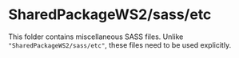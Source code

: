 # SharedPackageWS2/sass/etc

This folder contains miscellaneous SASS files. Unlike `"SharedPackageWS2/sass/etc"`, these files
need to be used explicitly.

